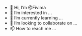 - 👋 Hi, I’m @Fivima
- 👀 I’m interested in ...
- 🌱 I’m currently learning ...
- 💞️ I’m looking to collaborate on ...
- 📫 How to reach me ...

<!---
Fivima/Fivima is a ✨ special ✨ repository because its `README.md` (this file) appears on your GitHub profile.
You can click the Preview link to take a look at your changes.
--->
